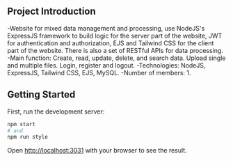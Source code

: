 ## Project Introduction

-Website for mixed data management and processing, use NodeJS's ExpressJS framework to build logic for the server part of the website, JWT for authentication and authorization, EJS and Tailwind CSS for the client part of the website. There is also a set of RESTful APIs for data processing.
-Main function: Create, read, update, delete, and search data. Upload single and multiple files. Login, register and logout.
-Technologies: NodeJS, ExpressJS, Tailwind CSS, EJS, MySQL.
-Number of members: 1.

## Getting Started

First, run the development server:

```bash
npm start
# and
npm run style
```

Open [http://localhost:3031](http://localhost:3031) with your browser to see the result.
